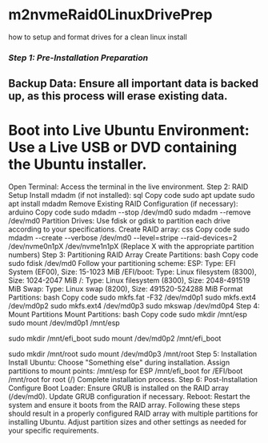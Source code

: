 # m2nvmeRaid0LinuxDrivePrep
how to setup and format drives for a clean linux install
### ***Step 1: Pre-Installation Preparation***
## Backup Data: Ensure all important data is backed up, as this process will erase existing data.
# Boot into Live Ubuntu Environment: Use a Live USB or DVD containing the Ubuntu installer.
Open Terminal: Access the terminal in the live environment.
Step 2: RAID Setup
Install mdadm (if not installed):
sql
Copy code
sudo apt update
sudo apt install mdadm
Remove Existing RAID Configuration (if necessary):
arduino
Copy code
sudo mdadm --stop /dev/md0
sudo mdadm --remove /dev/md0
Partition Drives:
Use fdisk or gdisk to partition each drive according to your specifications.
Create RAID array:
css
Copy code
sudo mdadm --create --verbose /dev/md0 --level=stripe --raid-devices=2 /dev/nvme0n1pX /dev/nvme1n1pX
(Replace X with the appropriate partition numbers)
Step 3: Partitioning RAID Array
Create Partitions:
bash
Copy code
sudo fdisk /dev/md0
Follow your partitioning scheme:
ESP: Type: EFI System (EF00), Size: 15-1023 MiB
/EFI/boot: Type: Linux filesystem (8300), Size: 1024-2047 MiB
/: Type: Linux filesystem (8300), Size: 2048-491519 MiB
Swap: Type: Linux swap (8200), Size: 491520-524288 MiB
Format Partitions:
bash
Copy code
sudo mkfs.fat -F32 /dev/md0p1
sudo mkfs.ext4 /dev/md0p2
sudo mkfs.ext4 /dev/md0p3
sudo mkswap /dev/md0p4
Step 4: Mount Partitions
Mount Partitions:
bash
Copy code
sudo mkdir /mnt/esp
sudo mount /dev/md0p1 /mnt/esp

sudo mkdir /mnt/efi_boot
sudo mount /dev/md0p2 /mnt/efi_boot

sudo mkdir /mnt/root
sudo mount /dev/md0p3 /mnt/root
Step 5: Installation
Install Ubuntu:
Choose "Something else" during installation.
Assign partitions to mount points:
/mnt/esp for ESP
/mnt/efi_boot for /EFI/boot
/mnt/root for root (/)
Complete installation process.
Step 6: Post-Installation
Configure Boot Loader:
Ensure GRUB is installed on the RAID array (/dev/md0).
Update GRUB configuration if necessary.
Reboot: Restart the system and ensure it boots from the RAID array.
Following these steps should result in a properly configured RAID array with multiple partitions for installing Ubuntu. Adjust partition sizes and other settings as needed for your specific requirements.
